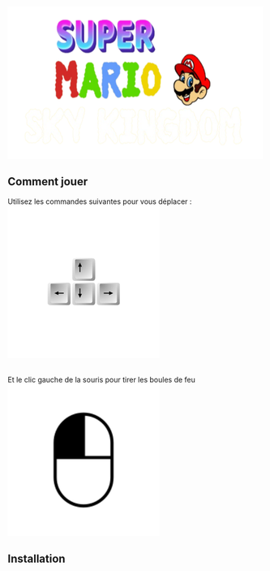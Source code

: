 
<img   height = "300px" width="600px" src="https://github.com/deverror6068/GameProg_B2_Pham_Alexandre/blob/main/git_icons/game_logo.png">



## Comment jouer 

Utilisez les commandes suivantes  pour vous déplacer : </br>
<img   height = "300px" width="300px" src= https://github.com/deverror6068/GameProg_B2_Pham_Alexandre/blob/main/git_icons/keys.png>

</br>
Et le clic gauche de la souris pour tirer les boules de feu 
<img   height = "300px" width="300px" src=https://github.com/deverror6068/GameProg_B2_Pham_Alexandre/blob/main/git_icons/left%20clic.png>


## Installation
